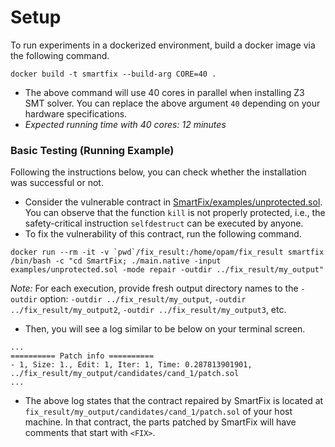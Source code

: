 # Setup
To run experiments in a dockerized environment, build a docker image via the following command.
```
docker build -t smartfix --build-arg CORE=40 .
```
* The above command will use 40 cores in parallel when installing Z3 SMT solver. You can replace the above argument ``40`` depending on your hardware specifications.
* *Expected running time with 40 cores: 12 minutes*


### Basic Testing (Running Example)
Following the instructions below, you can check whether the installation was successful or not.
* Consider the vulnerable contract in [SmartFix/examples/unprotected.sol](./SmartFix/examples/unprotected.sol). You can observe that the function ``kill`` is not properly protected, i.e., the safety-critical instruction ``selfdestruct`` can be executed by anyone.
* To fix the vulnerability of this contract, run the following command.
```
docker run --rm -it -v `pwd`/fix_result:/home/opam/fix_result smartfix /bin/bash -c "cd SmartFix; ./main.native -input examples/unprotected.sol -mode repair -outdir ../fix_result/my_output"
```
*Note:* For each execution, provide fresh output directory names to the ``-outdir`` option: ``-outdir ../fix_result/my_output``, ``-outdir ../fix_result/my_output2``, ``-outdir ../fix_result/my_output3``, etc.
* Then, you will see a log similar to be below on your terminal screen.
```
...
========== Patch info ==========
- 1, Size: 1., Edit: 1, Iter: 1, Time: 0.287813901901, ../fix_result/my_output/candidates/cand_1/patch.sol
...
```
* The above log states that the contract repaired by SmartFix is located at ``fix_result/my_output/candidates/cand_1/patch.sol`` of your host machine. In that contract, the parts patched by SmartFix will have comments that start with ``<FIX>``.
